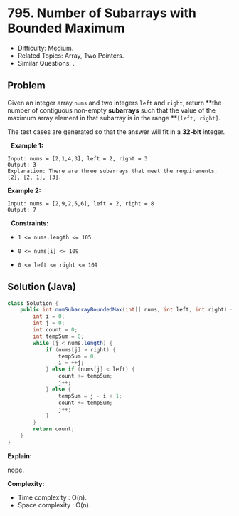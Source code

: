 # 795. Number of Subarrays with Bounded Maximum

- Difficulty: Medium.
- Related Topics: Array, Two Pointers.
- Similar Questions: .

## Problem

Given an integer array ```nums``` and two integers ```left``` and ```right```, return **the number of contiguous non-empty **subarrays** such that the value of the maximum array element in that subarray is in the range **```[left, right]```.

The test cases are generated so that the answer will fit in a **32-bit** integer.

 
**Example 1:**

```
Input: nums = [2,1,4,3], left = 2, right = 3
Output: 3
Explanation: There are three subarrays that meet the requirements: [2], [2, 1], [3].
```

**Example 2:**

```
Input: nums = [2,9,2,5,6], left = 2, right = 8
Output: 7
```

 
**Constraints:**


	
- ```1 <= nums.length <= 105```
	
- ```0 <= nums[i] <= 109```
	
- ```0 <= left <= right <= 109```



## Solution (Java)

```java
class Solution {
    public int numSubarrayBoundedMax(int[] nums, int left, int right) {
        int i = 0;
        int j = 0;
        int count = 0;
        int tempSum = 0;
        while (j < nums.length) {
            if (nums[j] > right) {
                tempSum = 0;
                i = ++j;
            } else if (nums[j] < left) {
                count += tempSum;
                j++;
            } else {
                tempSum = j - i + 1;
                count += tempSum;
                j++;
            }
        }
        return count;
    }
}
```

**Explain:**

nope.

**Complexity:**

* Time complexity : O(n).
* Space complexity : O(n).
